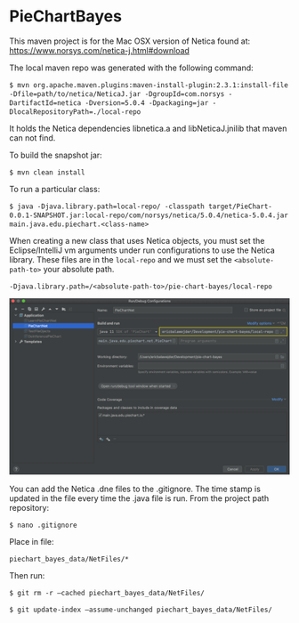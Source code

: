 # PieChartBayes

This maven project is for the Mac OSX version of Netica found at: https://www.norsys.com/netica-j.html#download

The local maven repo was generated with the following command:

```
$ mvn org.apache.maven.plugins:maven-install-plugin:2.3.1:install-file -Dfile=path/to/netica/NeticaJ.jar -DgroupId=com.norsys -DartifactId=netica -Dversion=5.0.4 -Dpackaging=jar -DlocalRepositoryPath=./local-repo
```
It holds the Netica dependencies libnetica.a and libNeticaJ.jnilib that maven can not find. 

To build the snapshot jar:

```
$ mvn clean install
```

To run a particular class:

```
$ java -Djava.library.path=local-repo/ -classpath target/PieChart-0.0.1-SNAPSHOT.jar:local-repo/com/norsys/netica/5.0.4/netica-5.0.4.jar main.java.edu.piechart.<class-name>
```


When creating a new class that uses Netica objects, you must set the Eclipse/IntelliJ vm arguments under run configurations to use the Netica library.
These files are in the `local-repo` and we must set the `<absolute-path-to>` your absolute path.
```
-Djava.library.path=/<absolute-path-to>/pie-chart-bayes/local-repo
```

![illustration](docs/vm-arguments.png)

You can add the Netica .dne files to the .gitignore. The time stamp is updated in the file every time the .java file is run. 
From the project path repository:
```
$ nano .gitignore
```
Place in file:
```
piechart_bayes_data/NetFiles/*
```
Then run:
```
$ git rm -r —cached piechart_bayes_data/NetFiles/
```
```
$ git update-index —assume-unchanged piechart_bayes_data/NetFiles/
```
